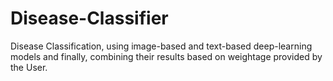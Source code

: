 # Disease-Classifier
Disease Classification, using image-based and text-based deep-learning models and finally, combining their results based on weightage provided by the User. 
